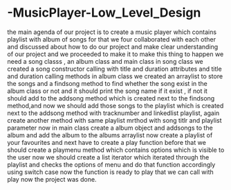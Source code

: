# -MusicPlayer-Low_Level_Design

the main agenda of our project is to create a music player which contains playlist with album of songs
for that we four collaborated with each other and discussed about how to do our project and make clear understanding of our project and we proceeded to make it
to make this thing to happen we need a song classs , an album class and main class
in song class we created a song constructor calling with title and duration attributes and title and duration calling methods
in album class we created an arraylist to store the songs and a findsong method to find whether the song exist in the album class or not and it should print the song name if it exist , if not it should add to the addsong method which is created next to the findsong method,and now we should add those songs to the playlist which is created next to the addsong method with tracknumber and linkedlist playlist, again create another method with same playlist mrthod with song titlr and playlist parameter
now in main class create a album object and addsongs to the album and add the album to the albums arraylist
now create a playlist of your favourites and next have to create a play function
before that we should create a playmenu method which contains options which is visible to the user
now we should create a list iterator which iterated through the playlist and checks the options of menu and do that function accordingly using switch case
now the function is ready to play that we can call with play
now the project was done.
